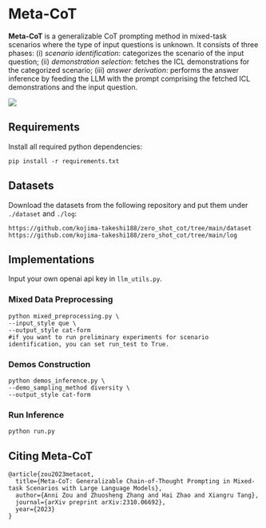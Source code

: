 # Meta-CoT

**Meta-CoT** is a generalizable CoT prompting method in mixed-task scenarios where the type of input questions is unknown. It consists of three phases: (i) *scenario identification*: categorizes the scenario of the input question; (ii) *demonstration selection*: fetches the ICL demonstrations for the categorized scenario; (iii) *answer derivation*: performs the answer inference by feeding the LLM with the prompt comprising the fetched ICL demonstrations and the input question.

![](pics/overview.png)


## Requirements

Install all required python dependencies:

```
pip install -r requirements.txt
```

## Datasets

Download the datasets from the following repository and put them under `./dataset` and `./log`:

```
https://github.com/kojima-takeshi188/zero_shot_cot/tree/main/dataset
https://github.com/kojima-takeshi188/zero_shot_cot/tree/main/log
```

## Implementations
Input your own openai api key in `llm_utils.py`.

### Mixed Data Preprocessing

```
python mixed_preprocessing.py \
--input_style que \
--output_style cat-form
#if you want to run preliminary experiments for scenario identification, you can set run_test to True.
```

### Demos Construction

```
python demos_inference.py \
--demo_sampling_method diversity \
--output_style cat-form
```

### Run Inference

```
python run.py
```

## Citing Meta-CoT
```
@article{zou2023metacot,
  title={Meta-CoT: Generalizable Chain-of-Thought Prompting in Mixed-task Scenarios with Large Language Models},
  author={Anni Zou and Zhuosheng Zhang and Hai Zhao and Xiangru Tang},
  journal={arXiv preprint arXiv:2310.06692},
  year={2023}
}
```

